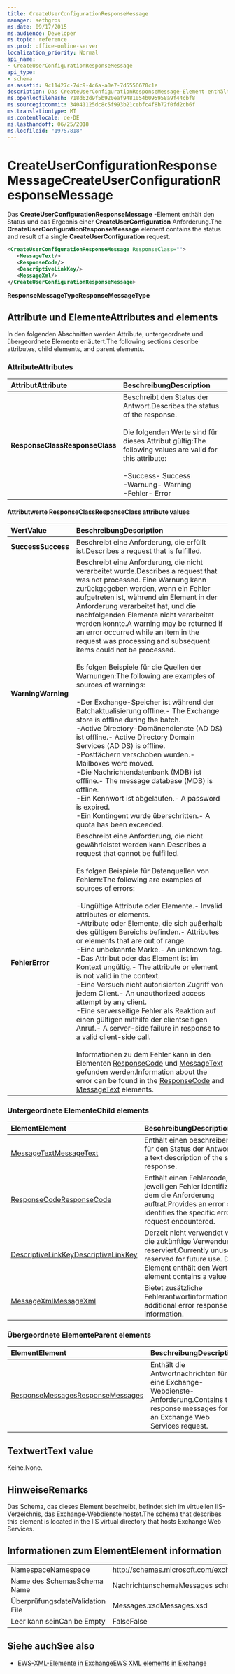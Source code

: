 ```yaml
---
title: CreateUserConfigurationResponseMessage
manager: sethgros
ms.date: 09/17/2015
ms.audience: Developer
ms.topic: reference
ms.prod: office-online-server
localization_priority: Normal
api_name:
- CreateUserConfigurationResponseMessage
api_type:
- schema
ms.assetid: 9c11427c-74c9-4c6a-a0e7-7d5556670c1e
description: Das CreateUserConfigurationResponseMessage-Element enthält den Status und das Ergebnis einer CreateUserConfiguration Anforderung.
ms.openlocfilehash: 718d62d9f5b920eaf9481054b095958a9f44cbf8
ms.sourcegitcommit: 34041125dc8c5f993b21cebfc4f8b72f0fd2cb6f
ms.translationtype: MT
ms.contentlocale: de-DE
ms.lasthandoff: 06/25/2018
ms.locfileid: "19757818"
---
```

# <a name="createuserconfigurationresponsemessage"></a><span data-ttu-id="8eb20-103">CreateUserConfigurationResponseMessage</span><span class="sxs-lookup"><span data-stu-id="8eb20-103">CreateUserConfigurationResponseMessage</span></span>

<span data-ttu-id="8eb20-104">Das **CreateUserConfigurationResponseMessage** -Element enthält den Status und das Ergebnis einer **CreateUserConfiguration** Anforderung.</span><span class="sxs-lookup"><span data-stu-id="8eb20-104">The **CreateUserConfigurationResponseMessage** element contains the status and result of a single **CreateUserConfiguration** request.</span></span> 
  
```xml
<CreateUserConfigurationResponseMessage ResponseClass="">
   <MessageText/>
   <ResponseCode/>
   <DescriptiveLinkKey/>
   <MessageXml/>
</CreateUserConfigurationResponseMessage>
```

<span data-ttu-id="8eb20-105">**ResponseMessageType**</span><span class="sxs-lookup"><span data-stu-id="8eb20-105">**ResponseMessageType**</span></span>

## <a name="attributes-and-elements"></a><span data-ttu-id="8eb20-106">Attribute und Elemente</span><span class="sxs-lookup"><span data-stu-id="8eb20-106">Attributes and elements</span></span>

<span data-ttu-id="8eb20-107">In den folgenden Abschnitten werden Attribute, untergeordnete und übergeordnete Elemente erläutert.</span><span class="sxs-lookup"><span data-stu-id="8eb20-107">The following sections describe attributes, child elements, and parent elements.</span></span>
  
### <a name="attributes"></a><span data-ttu-id="8eb20-108">Attribute</span><span class="sxs-lookup"><span data-stu-id="8eb20-108">Attributes</span></span>

|<span data-ttu-id="8eb20-109">**Attribut**</span><span class="sxs-lookup"><span data-stu-id="8eb20-109">**Attribute**</span></span>|<span data-ttu-id="8eb20-110">**Beschreibung**</span><span class="sxs-lookup"><span data-stu-id="8eb20-110">**Description**</span></span>|
|:-----|:-----|
|<span data-ttu-id="8eb20-111">**ResponseClass**</span><span class="sxs-lookup"><span data-stu-id="8eb20-111">**ResponseClass**</span></span> <br/> | <span data-ttu-id="8eb20-112">Beschreibt den Status der Antwort.</span><span class="sxs-lookup"><span data-stu-id="8eb20-112">Describes the status of the response.</span></span><br/><br/><span data-ttu-id="8eb20-113">Die folgenden Werte sind für dieses Attribut gültig:</span><span class="sxs-lookup"><span data-stu-id="8eb20-113">The following values are valid for this attribute:</span></span>  <br/><br/><span data-ttu-id="8eb20-114">-Success</span><span class="sxs-lookup"><span data-stu-id="8eb20-114">-  Success</span></span>  <br/><span data-ttu-id="8eb20-115">-Warnung</span><span class="sxs-lookup"><span data-stu-id="8eb20-115">-  Warning</span></span>  <br/><span data-ttu-id="8eb20-116">-Fehler</span><span class="sxs-lookup"><span data-stu-id="8eb20-116">-  Error</span></span>  <br/> |
   
#### <a name="responseclass-attribute-values"></a><span data-ttu-id="8eb20-117">Attributwerte ResponseClass</span><span class="sxs-lookup"><span data-stu-id="8eb20-117">ResponseClass attribute values</span></span>

|<span data-ttu-id="8eb20-118">**Wert**</span><span class="sxs-lookup"><span data-stu-id="8eb20-118">**Value**</span></span>|<span data-ttu-id="8eb20-119">**Beschreibung**</span><span class="sxs-lookup"><span data-stu-id="8eb20-119">**Description**</span></span>|
|:-----|:-----|
|<span data-ttu-id="8eb20-120">**Success**</span><span class="sxs-lookup"><span data-stu-id="8eb20-120">**Success**</span></span> <br/> |<span data-ttu-id="8eb20-121">Beschreibt eine Anforderung, die erfüllt ist.</span><span class="sxs-lookup"><span data-stu-id="8eb20-121">Describes a request that is fulfilled.</span></span>  <br/> |
|<span data-ttu-id="8eb20-122">**Warning**</span><span class="sxs-lookup"><span data-stu-id="8eb20-122">**Warning**</span></span> <br/> | <span data-ttu-id="8eb20-123">Beschreibt eine Anforderung, die nicht verarbeitet wurde.</span><span class="sxs-lookup"><span data-stu-id="8eb20-123">Describes a request that was not processed.</span></span> <span data-ttu-id="8eb20-124">Eine Warnung kann zurückgegeben werden, wenn ein Fehler aufgetreten ist, während ein Element in der Anforderung verarbeitet hat, und die nachfolgenden Elemente nicht verarbeitet werden konnte.</span><span class="sxs-lookup"><span data-stu-id="8eb20-124">A warning may be returned if an error occurred while an item in the request was processing and subsequent items could not be processed.</span></span><br/><br/> <span data-ttu-id="8eb20-125">Es folgen Beispiele für die Quellen der Warnungen:</span><span class="sxs-lookup"><span data-stu-id="8eb20-125">The following are examples of sources of warnings:</span></span>  <br/><br/><span data-ttu-id="8eb20-126">-Der Exchange-Speicher ist während der Batchaktualisierung offline.</span><span class="sxs-lookup"><span data-stu-id="8eb20-126">-  The Exchange store is offline during the batch.</span></span>  <br/><span data-ttu-id="8eb20-127">-Active Directory-Domänendienste (AD DS) ist offline.</span><span class="sxs-lookup"><span data-stu-id="8eb20-127">-  Active Directory Domain Services (AD DS) is offline.</span></span>  <br/><span data-ttu-id="8eb20-128">-Postfächern verschoben wurden.</span><span class="sxs-lookup"><span data-stu-id="8eb20-128">-  Mailboxes were moved.</span></span>  <br/><span data-ttu-id="8eb20-129">-Die Nachrichtendatenbank (MDB) ist offline.</span><span class="sxs-lookup"><span data-stu-id="8eb20-129">-  The message database (MDB) is offline.</span></span>  <br/><span data-ttu-id="8eb20-130">-Ein Kennwort ist abgelaufen.</span><span class="sxs-lookup"><span data-stu-id="8eb20-130">-  A password is expired.</span></span>  <br/><span data-ttu-id="8eb20-131">-Ein Kontingent wurde überschritten.</span><span class="sxs-lookup"><span data-stu-id="8eb20-131">-  A quota has been exceeded.</span></span>  <br/> |
|<span data-ttu-id="8eb20-132">**Fehler**</span><span class="sxs-lookup"><span data-stu-id="8eb20-132">**Error**</span></span> <br/> | <span data-ttu-id="8eb20-133">Beschreibt eine Anforderung, die nicht gewährleistet werden kann.</span><span class="sxs-lookup"><span data-stu-id="8eb20-133">Describes a request that cannot be fulfilled.</span></span><br/><br/> <span data-ttu-id="8eb20-134">Es folgen Beispiele für Datenquellen von Fehlern:</span><span class="sxs-lookup"><span data-stu-id="8eb20-134">The following are examples of sources of errors:</span></span>  <br/><br/><span data-ttu-id="8eb20-135">-Ungültige Attribute oder Elemente.</span><span class="sxs-lookup"><span data-stu-id="8eb20-135">-  Invalid attributes or elements.</span></span>  <br/><span data-ttu-id="8eb20-136">-Attribute oder Elemente, die sich außerhalb des gültigen Bereichs befinden.</span><span class="sxs-lookup"><span data-stu-id="8eb20-136">-  Attributes or elements that are out of range.</span></span>  <br/><span data-ttu-id="8eb20-137">-Eine unbekannte Marke.</span><span class="sxs-lookup"><span data-stu-id="8eb20-137">-  An unknown tag.</span></span>  <br/><span data-ttu-id="8eb20-138">-Das Attribut oder das Element ist im Kontext ungültig.</span><span class="sxs-lookup"><span data-stu-id="8eb20-138">-  The attribute or element is not valid in the context.</span></span>  <br/><span data-ttu-id="8eb20-139">-Eine Versuch nicht autorisierten Zugriff von jedem Client.</span><span class="sxs-lookup"><span data-stu-id="8eb20-139">-  An unauthorized access attempt by any client.</span></span>  <br/><span data-ttu-id="8eb20-140">-Eine serverseitige Fehler als Reaktion auf einen gültigen mithilfe der clientseitigen Anruf.</span><span class="sxs-lookup"><span data-stu-id="8eb20-140">-  A server-side failure in response to a valid client-side call.</span></span><br/><br/>  <span data-ttu-id="8eb20-141">Informationen zu dem Fehler kann in den Elementen [ResponseCode](responsecode.md) und [MessageText](messagetext.md) gefunden werden.</span><span class="sxs-lookup"><span data-stu-id="8eb20-141">Information about the error can be found in the [ResponseCode](responsecode.md) and [MessageText](messagetext.md) elements.</span></span>  <br/> |
   
### <a name="child-elements"></a><span data-ttu-id="8eb20-142">Untergeordnete Elemente</span><span class="sxs-lookup"><span data-stu-id="8eb20-142">Child elements</span></span>

|<span data-ttu-id="8eb20-143">**Element**</span><span class="sxs-lookup"><span data-stu-id="8eb20-143">**Element**</span></span>|<span data-ttu-id="8eb20-144">**Beschreibung**</span><span class="sxs-lookup"><span data-stu-id="8eb20-144">**Description**</span></span>|
|:-----|:-----|
|[<span data-ttu-id="8eb20-145">MessageText</span><span class="sxs-lookup"><span data-stu-id="8eb20-145">MessageText</span></span>](messagetext.md) <br/> |<span data-ttu-id="8eb20-146">Enthält einen beschreibenden Text für den Status der Antwort.</span><span class="sxs-lookup"><span data-stu-id="8eb20-146">Provides a text description of the status of the response.</span></span>  <br/> |
|[<span data-ttu-id="8eb20-147">ResponseCode</span><span class="sxs-lookup"><span data-stu-id="8eb20-147">ResponseCode</span></span>](responsecode.md) <br/> |<span data-ttu-id="8eb20-148">Enthält einen Fehlercode, der den jeweiligen Fehler identifiziert, bei dem die Anforderung auftrat.</span><span class="sxs-lookup"><span data-stu-id="8eb20-148">Provides an error code that identifies the specific error that the request encountered.</span></span>  <br/> |
|[<span data-ttu-id="8eb20-149">DescriptiveLinkKey</span><span class="sxs-lookup"><span data-stu-id="8eb20-149">DescriptiveLinkKey</span></span>](descriptivelinkkey.md) <br/> |<span data-ttu-id="8eb20-150">Derzeit nicht verwendet wird und für die zukünftige Verwendung reserviert.</span><span class="sxs-lookup"><span data-stu-id="8eb20-150">Currently unused and reserved for future use.</span></span> <span data-ttu-id="8eb20-151">Dieses Element enthält den Wert 0.</span><span class="sxs-lookup"><span data-stu-id="8eb20-151">This element contains a value of 0.</span></span>  <br/> |
|[<span data-ttu-id="8eb20-152">MessageXml</span><span class="sxs-lookup"><span data-stu-id="8eb20-152">MessageXml</span></span>](messagexml.md) <br/> |<span data-ttu-id="8eb20-153">Bietet zusätzliche Fehlerantwortinformationen.</span><span class="sxs-lookup"><span data-stu-id="8eb20-153">Provides additional error response information.</span></span>  <br/> |
   
### <a name="parent-elements"></a><span data-ttu-id="8eb20-154">Übergeordnete Elemente</span><span class="sxs-lookup"><span data-stu-id="8eb20-154">Parent elements</span></span>

|<span data-ttu-id="8eb20-155">**Element**</span><span class="sxs-lookup"><span data-stu-id="8eb20-155">**Element**</span></span>|<span data-ttu-id="8eb20-156">**Beschreibung**</span><span class="sxs-lookup"><span data-stu-id="8eb20-156">**Description**</span></span>|
|:-----|:-----|
|[<span data-ttu-id="8eb20-157">ResponseMessages</span><span class="sxs-lookup"><span data-stu-id="8eb20-157">ResponseMessages</span></span>](responsemessages.md) <br/> |<span data-ttu-id="8eb20-158">Enthält die Antwortnachrichten für eine Exchange-Webdienste-Anforderung.</span><span class="sxs-lookup"><span data-stu-id="8eb20-158">Contains the response messages for an Exchange Web Services request.</span></span>  <br/> |
   
## <a name="text-value"></a><span data-ttu-id="8eb20-159">Textwert</span><span class="sxs-lookup"><span data-stu-id="8eb20-159">Text value</span></span>

<span data-ttu-id="8eb20-160">Keine.</span><span class="sxs-lookup"><span data-stu-id="8eb20-160">None.</span></span>
  
## <a name="remarks"></a><span data-ttu-id="8eb20-161">Hinweise</span><span class="sxs-lookup"><span data-stu-id="8eb20-161">Remarks</span></span>

<span data-ttu-id="8eb20-162">Das Schema, das dieses Element beschreibt, befindet sich im virtuellen IIS-Verzeichnis, das Exchange-Webdienste hostet.</span><span class="sxs-lookup"><span data-stu-id="8eb20-162">The schema that describes this element is located in the IIS virtual directory that hosts Exchange Web Services.</span></span>
  
## <a name="element-information"></a><span data-ttu-id="8eb20-163">Informationen zum Element</span><span class="sxs-lookup"><span data-stu-id="8eb20-163">Element information</span></span>

|||
|:-----|:-----|
|<span data-ttu-id="8eb20-164">Namespace</span><span class="sxs-lookup"><span data-stu-id="8eb20-164">Namespace</span></span>  <br/> |http://schemas.microsoft.com/exchange/services/2006/messages  <br/> |
|<span data-ttu-id="8eb20-165">Name des Schemas</span><span class="sxs-lookup"><span data-stu-id="8eb20-165">Schema Name</span></span>  <br/> |<span data-ttu-id="8eb20-166">Nachrichtenschema</span><span class="sxs-lookup"><span data-stu-id="8eb20-166">Messages schema</span></span>  <br/> |
|<span data-ttu-id="8eb20-167">Überprüfungsdatei</span><span class="sxs-lookup"><span data-stu-id="8eb20-167">Validation File</span></span>  <br/> |<span data-ttu-id="8eb20-168">Messages.xsd</span><span class="sxs-lookup"><span data-stu-id="8eb20-168">Messages.xsd</span></span>  <br/> |
|<span data-ttu-id="8eb20-169">Leer kann sein</span><span class="sxs-lookup"><span data-stu-id="8eb20-169">Can be Empty</span></span>  <br/> |<span data-ttu-id="8eb20-170">False</span><span class="sxs-lookup"><span data-stu-id="8eb20-170">False</span></span>  <br/> |
   
## <a name="see-also"></a><span data-ttu-id="8eb20-171">Siehe auch</span><span class="sxs-lookup"><span data-stu-id="8eb20-171">See also</span></span>

- [<span data-ttu-id="8eb20-172">EWS-XML-Elemente in Exchange</span><span class="sxs-lookup"><span data-stu-id="8eb20-172">EWS XML elements in Exchange</span></span>](ews-xml-elements-in-exchange.md)

